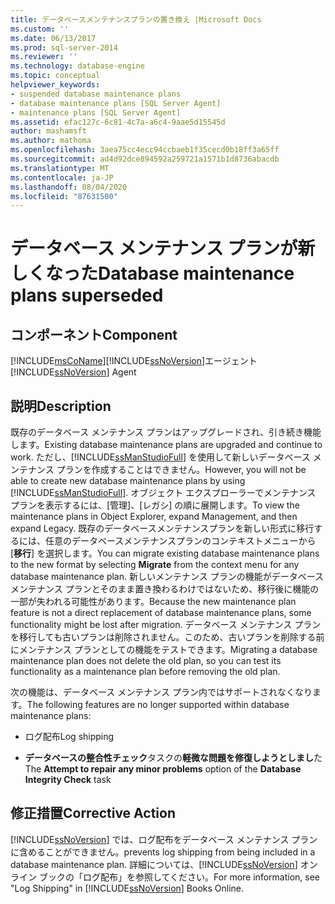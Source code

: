 ```yaml
---
title: データベースメンテナンスプランの置き換え |Microsoft Docs
ms.custom: ''
ms.date: 06/13/2017
ms.prod: sql-server-2014
ms.reviewer: ''
ms.technology: database-engine
ms.topic: conceptual
helpviewer_keywords:
- suspended database maintenance plans
- database maintenance plans [SQL Server Agent]
- maintenance plans [SQL Server Agent]
ms.assetid: efac127c-6c81-4c7a-a6c4-9aae5d15545d
author: mashamsft
ms.author: mathoma
ms.openlocfilehash: 3aea75cc4ecc94ccbaeb1f35cecd0b18ff3a65ff
ms.sourcegitcommit: ad4d92dce894592a259721a1571b1d8736abacdb
ms.translationtype: MT
ms.contentlocale: ja-JP
ms.lasthandoff: 08/04/2020
ms.locfileid: "87631500"
---
```

# <a name="database-maintenance-plans-superseded"></a><span data-ttu-id="e9d0a-102">データベース メンテナンス プランが新しくなった</span><span class="sxs-lookup"><span data-stu-id="e9d0a-102">Database maintenance plans superseded</span></span>
    
## <a name="component"></a><span data-ttu-id="e9d0a-103">コンポーネント</span><span class="sxs-lookup"><span data-stu-id="e9d0a-103">Component</span></span>  
 [!INCLUDE[msCoName](../../includes/msconame-md.md)]<span data-ttu-id="e9d0a-104">[!INCLUDE[ssNoVersion](../../includes/ssnoversion-md.md)]エージェント</span><span class="sxs-lookup"><span data-stu-id="e9d0a-104">[!INCLUDE[ssNoVersion](../../includes/ssnoversion-md.md)] Agent</span></span>  
  
## <a name="description"></a><span data-ttu-id="e9d0a-105">説明</span><span class="sxs-lookup"><span data-stu-id="e9d0a-105">Description</span></span>  
 <span data-ttu-id="e9d0a-106">既存のデータベース メンテナンス プランはアップグレードされ、引き続き機能します。</span><span class="sxs-lookup"><span data-stu-id="e9d0a-106">Existing database maintenance plans are upgraded and continue to work.</span></span> <span data-ttu-id="e9d0a-107">ただし、[!INCLUDE[ssManStudioFull](../../includes/ssmanstudiofull-md.md)] を使用して新しいデータベース メンテナンス プランを作成することはできません。</span><span class="sxs-lookup"><span data-stu-id="e9d0a-107">However, you will not be able to create new database maintenance plans by using [!INCLUDE[ssManStudioFull](../../includes/ssmanstudiofull-md.md)].</span></span> <span data-ttu-id="e9d0a-108">オブジェクト エクスプローラーでメンテナンス プランを表示するには、[管理]、[レガシ] の順に展開します。</span><span class="sxs-lookup"><span data-stu-id="e9d0a-108">To view the maintenance plans in Object Explorer, expand Management, and then expand Legacy.</span></span> <span data-ttu-id="e9d0a-109">既存のデータベースメンテナンスプランを新しい形式に移行するには、任意のデータベースメンテナンスプランのコンテキストメニューから [**移行**] を選択します。</span><span class="sxs-lookup"><span data-stu-id="e9d0a-109">You can migrate existing database maintenance plans to the new format by selecting **Migrate** from the context menu for any database maintenance plan.</span></span> <span data-ttu-id="e9d0a-110">新しいメンテナンス プランの機能がデータベース メンテナンス プランとそのまま置き換わるわけではないため、移行後に機能の一部が失われる可能性があります。</span><span class="sxs-lookup"><span data-stu-id="e9d0a-110">Because the new maintenance plan feature is not a direct replacement of database maintenance plans, some functionality might be lost after migration.</span></span> <span data-ttu-id="e9d0a-111">データベース メンテナンス プランを移行しても古いプランは削除されません。このため、古いプランを削除する前にメンテナンス プランとしての機能をテストできます。</span><span class="sxs-lookup"><span data-stu-id="e9d0a-111">Migrating a database maintenance plan does not delete the old plan, so you can test its functionality as a maintenance plan before removing the old plan.</span></span>  
  
 <span data-ttu-id="e9d0a-112">次の機能は、データベース メンテナンス プラン内ではサポートされなくなります。</span><span class="sxs-lookup"><span data-stu-id="e9d0a-112">The following features are no longer supported within database maintenance plans:</span></span>  
  
-   <span data-ttu-id="e9d0a-113">ログ配布</span><span class="sxs-lookup"><span data-stu-id="e9d0a-113">Log shipping</span></span>  
  
-   <span data-ttu-id="e9d0a-114">**データベースの整合性チェック**タスクの**軽微な問題を修復しようとしまし**た</span><span class="sxs-lookup"><span data-stu-id="e9d0a-114">The **Attempt to repair any minor problems** option of the **Database Integrity Check** task</span></span>  
  
## <a name="corrective-action"></a><span data-ttu-id="e9d0a-115">修正措置</span><span class="sxs-lookup"><span data-stu-id="e9d0a-115">Corrective Action</span></span>  
 [!INCLUDE[ssNoVersion](../../includes/ssnoversion-md.md)] <span data-ttu-id="e9d0a-116">では、ログ配布をデータベース メンテナンス プランに含めることができません。</span><span class="sxs-lookup"><span data-stu-id="e9d0a-116">prevents log shipping from being included in a database maintenance plan.</span></span> <span data-ttu-id="e9d0a-117">詳細については、[!INCLUDE[ssNoVersion](../../includes/ssnoversion-md.md)] オンライン ブックの「ログ配布」を参照してください。</span><span class="sxs-lookup"><span data-stu-id="e9d0a-117">For more information, see "Log Shipping" in [!INCLUDE[ssNoVersion](../../includes/ssnoversion-md.md)] Books Online.</span></span>  
  
  
